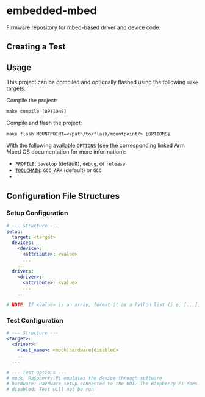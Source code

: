 # embedded-mbed
Firmware repository for mbed-based driver and device code.
<!-- TODO Table of contents -->


## Creating a Test
<!-- TODO Fill this in or wait until implementing a new test interface for others to implement -->

## Usage
This project can be compiled and optionally flashed using the following `make` targets:

Compile the project:
```
make compile [OPTIONS]
```

Compile and flash the project:
```
make flash MOUNTPOINT=</path/to/flash/mountpoint/> [OPTIONS]
```
With the following available `OPTIONS` (see the corresponding linked Arm Mbed OS documentation for more information):
- [`PROFILE`](https://os.mbed.com/docs/mbed-os/v6.16/program-setup/build-profiles-and-rules.html): `develop` (default), `debug`, or `release`
- [`TOOLCHAIN`](https://os.mbed.com/docs/mbed-os/v6.16/build-tools/index.html): `GCC_ARM` (default) or `GCC`
- <!-- TODO -->

## Configuration File Structures

### Setup Configuration

```yaml
# --- Structure ---
setup:
  target: <target>
  devices:
    <device>:
      <attribute>: <value>
      ...
    ...
  drivers:
    <driver>:
      <attribute>: <value>
      ...
    ...

# NOTE: If <value> is an array, format it as a Python list (i.e. [...])
```

### Test Configuration

```yaml
# --- Structure ---
<target>:
  <driver>:
    <test_name>: <mock|hardware|disabled>
    ...
  ...

# --- Test Options ---
# mock: Raspberry Pi emulates the device through software
# hardware: Hardware setup connected to the UUT. The Raspberry Pi does not mock the device
# disabled: Test will not be run
```
